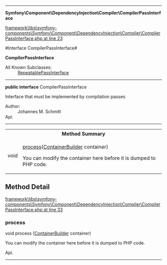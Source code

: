 

- - -

**Symfony\Component\DependencyInjection\Compiler\CompilerPassInterface**


<a href="https://github.com/JeyDotC/Hirudo/blob/master/framework/libs/symfony-components/Symfony/Component/DependencyInjection/Compiler/CompilerPassInterface.php#L23" target='_blank'>framework\libs\symfony-components\Symfony\Component\DependencyInjection\Compiler\CompilerPassInterface.php at line 23</a>

#Interface CompilerPassInterface#

**CompilerPassInterface**


<dl>
<dt>All Known Subclasses:</dt>
<dd><a href="https://github.com/JeyDotC/Hirudo-docs/blob/master/Symfony/Component/DependencyInjection/Compiler/RepeatablePassInterface.md">RepeatablePassInterface</a> </dd>
</dl>



- - -

<p><strong>public  interface</strong> <span>CompilerPassInterface</span></p>

<div class="comment" id="overview_description"><p>Interface that must be implemented by compilation passes</p></div>

<dl>
<dt>Author:</dt>
<dd>Johannes M. Schmitt <schmittjoh@gmail.com></dd>
<dt>Api.</dt>
</dl>


- - -

<table id="summary_method">
<tr><th colspan="2">Method Summary</th></tr>
<tr>
<td><span class='k'></span> <span class='nx'>void</span></td>
<td class="description"><p class="name"><a href="#process">process</a>(<a href="https://github.com/JeyDotC/Hirudo/blob/master/symfony/component/dependencyinjection/ContainerBuilder.md">ContainerBuilder</a> container)</p><p class="description">You can modify the container here before it is dumped to PHP code.</p></td>
</tr>
</table>

<h2 id="detail_method">Method Detail</h2>

<a href="https://github.com/JeyDotC/Hirudo/blob/master/framework/libs/symfony-components/Symfony/Component/DependencyInjection/Compiler/CompilerPassInterface.php#L33" target='_blank'>framework\libs\symfony-components\Symfony\Component\DependencyInjection\Compiler\CompilerPassInterface.php at line 33</a>

<h3 id="process()">process</h3>
<span class='k'></span> <span class='nx'>void</span> <span class='nf'>process</span> (<a href="https://github.com/JeyDotC/Hirudo/blob/master/symfony/component/dependencyinjection/ContainerBuilder.md">ContainerBuilder</a> container)

<div class="details">
<p>You can modify the container here before it is dumped to PHP code.</p><dl>
<dt>Api.</dt>
</dl>

</div>

- - -

